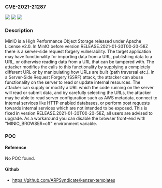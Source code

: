 ### [CVE-2021-21287](https://cve.mitre.org/cgi-bin/cvename.cgi?name=CVE-2021-21287)
![](https://img.shields.io/static/v1?label=Product&message=minio&color=blue)
![](https://img.shields.io/static/v1?label=Version&message=n%2Fa&color=blue)
![](https://img.shields.io/static/v1?label=Vulnerability&message=CWE-918%3A%20Server-Side%20Request%20Forgery%20(SSRF)&color=brighgreen)

### Description

MinIO is a High Performance Object Storage released under Apache License v2.0. In MinIO before version RELEASE.2021-01-30T00-20-58Z there is a server-side request forgery vulnerability. The target application may have functionality for importing data from a URL, publishing data to a URL, or otherwise reading data from a URL that can be tampered with. The attacker modifies the calls to this functionality by supplying a completely different URL or by manipulating how URLs are built (path traversal etc.). In a Server-Side Request Forgery (SSRF) attack, the attacker can abuse functionality on the server to read or update internal resources. The attacker can supply or modify a URL which the code running on the server will read or submit data, and by carefully selecting the URLs, the attacker may be able to read server configuration such as AWS metadata, connect to internal services like HTTP enabled databases, or perform post requests towards internal services which are not intended to be exposed. This is fixed in version RELEASE.2021-01-30T00-20-58Z, all users are advised to upgrade. As a workaround you can disable the browser front-end with "MINIO_BROWSER=off" environment variable.

### POC

#### Reference
No POC found.

#### Github
- https://github.com/ARPSyndicate/kenzer-templates

